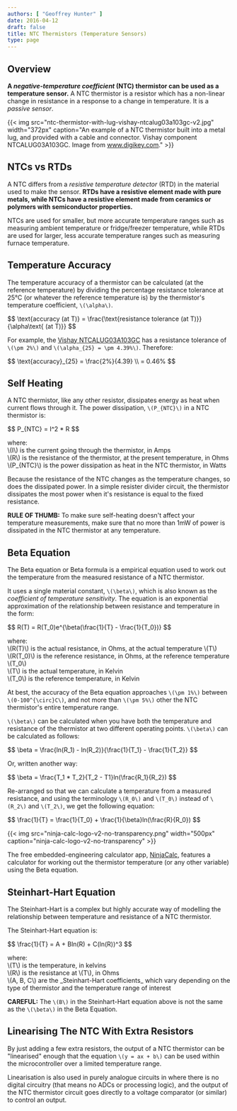 ```yaml
---
authors: [ "Geoffrey Hunter" ]
date: 2016-04-12
draft: false
title: NTC Thermistors (Temperature Sensors)
type: page
---
```


## Overview

**A _negative-temperature coefficient_ (NTC) thermistor can be used as a temperature sensor.** A NTC thermistor is a resistor which has a non-linear change in resistance in a response to a change in temperature. It is a _passive sensor_.

{{< img src="ntc-thermistor-with-lug-vishay-ntcalug03a103gc-v2.jpg" width="372px" caption="An example of a NTC thermistor built into a metal lug, and provided with a cable and connector. Vishay component NTCALUG03A103GC. Image from www.digikey.com."  >}}

## NTCs vs RTDs

A NTC differs from a _resistive temperature detector_ (RTD) in the material used to make the sensor. **RTDs have a resistive element made with pure metals, while NTCs have a resistive element made from ceramics or polymers with semiconductor properties.**

NTCs are used for smaller, but more accurate temperature ranges such as measuring ambient temperature or fridge/freezer temperature, while RTDs are used for larger, less accurate temperature ranges such as measuring furnace temperature.

## Temperature Accuracy

The temperature accuracy of a thermistor can be calculated (at the reference temperature) by dividing the percentage resistance tolerance at 25°C (or whatever the reference temperature is) by the thermistor's temperature coefficient, `\(\alpha\)`.

<div>$$ \text{accuracy (at T)} = \frac{\text{resistance tolerance (at T)}}{\alpha\text{ (at T)}} $$</div>

For example, the [Vishay NTCALUG03A103GC](http://www.digikey.com/product-detail/en/vishay-bc-components/NTCALUG03A103GC/BC2381-ND/2230709) has a resistance tolerance of `\(\pm 2%\)` and `\(\alpha_{25} = \pm 4.39%\)`. Therefore:

<div>$$ \text{accuracy}_{25} = \frac{2%}{4.39} \\ = 0.46% $$</div>

## Self Heating

A NTC thermistor, like any other resistor, dissipates energy as heat when current flows through it. The power dissipation, `\(P_{NTC}\)` in a NTC thermistor is:

<div>$$ P_{NTC} = I^2 * R $$</div>

<p class="centered">
    where: <br>
    \(I\) is the current going through the thermistor, in Amps<br>
    \(R\) is the resistance of the thermistor, at the present temperature, in Ohms<br>
    \(P_{NTC}\) is the power dissipation as heat in the NTC thermistor, in Watts<br>
</p>

Because the resistance of the NTC changes as the temperature changes, so does the dissipated power. In a simple resister divider circuit, the thermistor dissipates the most power when it's resistance is equal to the fixed resistance.

**RULE OF THUMB:** To make sure self-heating doesn't affect your temperature measurements, make sure that no more than 1mW of power is dissipated in the NTC thermistor at any temperature.

## Beta Equation

The Beta equation or Beta formula is a empirical equation used to work out the temperature from the measured resistance of a NTC thermistor.

It uses a single material constant, `\(\beta\)`, which is also known as the _coefficient of temperature sensitivity_. The equation is an exponential approximation of the relationship between resistance and temperature in the form:

<div>$$ R(T) = R(T_0)e^{\beta(\frac{1}{T} - \frac{1}{T_0})} $$</div>

<p class="centered">
    where:<br>
    \(R(T)\) is the actual resistance, in Ohms, at the actual temperature \(T\)<br>
    \(R(T_0)\) is the reference resistance, in Ohms, at the reference temperature \(T_0\)<br>
    \(T\) is the actual temperature, in Kelvin<br>
    \(T_0\) is the reference temperature, in Kelvin<br>
</p>

At best, the accuracy of the Beta equation approaches `\(\pm 1%\)` between `\(0-100^{\circ}C\)`, and not more than `\(\pm 5%\)` other the NTC thermistor's entire temperature range.

`\(\beta\)` can be calculated when you have both the temperature and resistance  of the thermistor at two different operating points. `\(\beta\)` can be calculated as follows:

<div>$$ \beta = \frac{ln(R_1) - ln(R_2)}{\frac{1}{T_1} - \frac{1}{T_2}} $$</div>

Or, written another way:

<div>$$ \beta = \frac{T_1 * T_2}{T_2 - T1}ln(\frac{R_1}{R_2}) $$</div>

Re-arranged so that we can calculate a temperature from a measured resistance, and using the terminology `\(R_0\)` and `\(T_0\)` instead of `\(R_2\)` and `\(T_2\)`, we get the following equation:

<div>$$ \frac{1}{T} = \frac{1}{T_0} + \frac{1}{\beta}ln(\frac{R}{R_0}) $$</div>

{{< img src="ninja-calc-logo-v2-no-transparency.png" width="500px" caption="ninja-calc-logo-v2-no-transparency" >}}

The free embedded-engineering calculator app, [NinjaCalc](http://gbmhunter.github.io/NinjaCalc/), features a calculator for working out the thermistor temperature (or any other variable) using the Beta equation.

## Steinhart-Hart Equation

The Steinhart-Hart is a complex but highly accurate way of modelling the relationship between temperature and resistance of a NTC thermistor.

The Steinhart-Hart equation is:

<div>$$ \frac{1}{T} = A + Bln(R) + C(ln(R))^3 $$</div>

<p class="centered">
    where:<br>
    \(T\) is the temperature, in kelvins<br>
    \(R\) is the resistance at \(T\), in Ohms<br>
    \(A, B, C\) are the _Steinhart-Hart coefficients_ which vary depending on the type of thermistor and the temperature range of interest<br>
</p>

**CAREFUL:** The `\(B\)` in the Steinhart-Hart equation above is not the same as the `\(\beta\)` in the Beta Equation.

## Linearising The NTC With Extra Resistors

By just adding a few extra resistors, the output of a NTC thermistor can be "linearised" enough that the equation `\(y = ax + b\)` can be used within the microcontroller over a limited temperature range.

Linearisation is also used in purely analogue circuits in where there is no digital circuitry (that means no ADCs or processing logic), and the output of the NTC thermistor circuit goes directly to a voltage comparator (or similar) to control an output.

 
